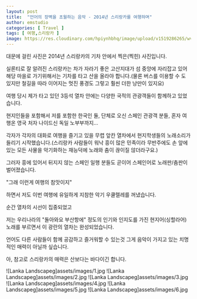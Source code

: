 ```yaml
---
layout: post
title:  "언어의 장벽을 초월하는 음악 - 2014년 스리랑카를 여행하며"
author: emstudio
categories: [ Travel ]
tags: [ 여행,스리랑카 ]
image: https://res.cloudinary.com/hpiynhbhq/image/upload/v1519286265/wvcl0r5mtkds0tpen1lu.jpg
---
```


대문에 걸린 사진은 2014년 스리랑카의 기차 안에서 찍은(찍힌) 사진입니다.

실론티로 잘 알려진 스리랑카는 차가 자라기 좋은 고산지대가 섬 중앙에 자리잡고 있어 해당 마을로 가기위해서는 기차를 타고 산을 올라야 합니다.(물론 버스를 이용할 수 도 있지만 철길을 따라 이어지는 멋진 풍경도 그렇고 훨씬 더한 낭만이 있지요)

여행 당시 제가 타고 있던 3등석 열차 안에는 다양한 국적의 관광객들이 함께하고 있었습니다.

현지인들을 포함해서 저를 포함한 한국인 둘, 단체로 오신 스페인 관광객 분들, 혼자 여행온 영국 처자 나이드신 독일 노부부까지...

각자가 각자의 대화로 여행을 즐기고 있을 무렵 앞칸 열차에서 현지학생들의 노래소리가 들리기 시작했습니다.(스리랑카 사람들이 워낙 흥이 많은 민족이라 무반주에도 손 앞에 있는 모든 사물을 악기화하는 재능덕에 노래와 춤이 끊이질 않더라구요.)

그러자 흥에 있어서 뒤지지 않는 스페인 일행 분들도 곧이어 스페인어로 노래판/춤판이 벌어졌습니다.

"그래 이런게 여행의 참맛이지"

하면서 저도 이번 여행에 유일하게 지참한 악기 우쿨렐레를 꺼냈습니다.

순간 열차의 시선이 집중되었고

저는 우리나라의 "돌아와요 부산항에" 정도의 인기와 인지도를 가진 현지어(싱할라어)노래를 부르면서 이 광란의 열차는 완성되었습니다.

언어도 다른 사람들이 함께 공감하고 즐거워할 수 있는것 그게 음악이 가지고 있는 치명적인 매력이 아닐까 싶습니다.

아, 참고로 스리랑카의 매력은 산보다는 바다이긴 합니다.

![Lanka Landscapeg]assets/images/1.jpg
![Lanka Landscapeg]assets/images/2.jpg
![Lanka Landscapeg]assets/images/3.jpg
![Lanka Landscapeg]assets/images/4.jpg
![Lanka Landscapeg]assets/images/5.jpg
![Lanka Landscapeg]assets/images/6.jpg

